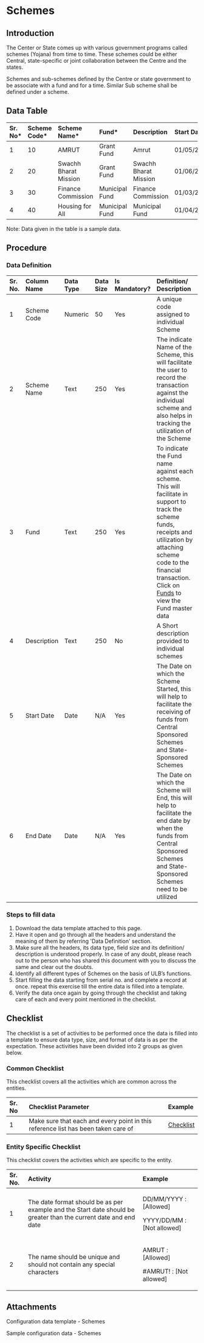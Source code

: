 # Schemes

## Introduction <a id="Introduction"></a>

The Center or State comes up with various government programs called schemes \(Yojana\) from time to time. These schemes could be either Central, state-specific or joint collaboration between the Centre and the states.

Schemes and sub-schemes defined by the Centre or state government to be associate with a fund and for a time. Similar Sub scheme shall be defined under a scheme.

## Data Table <a id="Data-Table"></a>

| Sr. No\* | Scheme Code\* | Scheme Name\* | Fund\* | Description | Start Date\* | End Date\* |
| :--- | :--- | :--- | :--- | :--- | :--- | :--- |
| 1 | 10 | AMRUT | Grant Fund | Amrut | 01/05/2018 | 01/06/2021 |
| 2 | 20 | Swachh Bharat Mission | Grant Fund | Swachh Bharat Mission | 01/06/2017 | 01/07/2020 |
| 3 | 30 | Finance Commission | Municipal Fund | Finance Commission | 01/03/2016 | 30/04/2019 |
| 4 | 40 | Housing for All | Municipal Fund | Municipal Fund | 01/04/2016 | 31/03/2021 |

Note: Data given in the table is a sample data.

## Procedure <a id="Procedure"></a>

### Data Definition <a id="Data-Definition"></a>

| Sr. No. | Column Name | Data Type | Data Size | Is Mandatory? | Definition/ Description |
| :--- | :--- | :--- | :--- | :--- | :--- |
| 1 | Scheme Code | Numeric | 50 | Yes | A unique code assigned to individual Scheme |
| 2 | Scheme Name | Text | 250 | Yes | The indicate Name of the Scheme, this will facilitate the user to record the transaction against the individual scheme and also helps in tracking the utilization of the Scheme |
| 3 | Fund | Text | 250 | Yes | To indicate the Fund name against each scheme. This will facilitate in support to track the scheme funds, receipts and utilization by attaching scheme code to the financial transaction. Click on[ Funds](https://digit-discuss.atlassian.net/wiki/spaces/DO/pages/424738850/Funds) to view the Fund master data |
| 4 | Description | Text | 250 | No | A Short description provided to individual schemes |
| 5 | Start Date | Date | N/A | Yes | The Date on which the Scheme Started, this will help to facilitate the receiving of funds from Central Sponsored Schemes and State-Sponsored Schemes |
| 6 | End Date | Date | N/A | Yes | The Date on which the Scheme will End, this will help to facilitate the end date by when the funds from Central Sponsored Schemes and State-Sponsored Schemes need to be utilized |

### Steps to fill data <a id="Steps-to-fill-data"></a>

1. Download the data template attached to this page.
2. Have it open and go through all the headers and understand the meaning of them by referring 'Data Definition' section.
3. Make sure all the headers, its data type, field size and its definition/ description is understood properly. In case of any doubt, please reach out to the person who has shared this document with you to discuss the same and clear out the doubts.
4. Identify all different types of Schemes on the basis of ULB’s functions.
5. Start filling the data starting from serial no. and complete a record at once. repeat this exercise till the entire data is filled into a template.
6. Verify the data once again by going through the checklist and taking care of each and every point mentioned in the checklist.

## Checklist <a id="Checklist"></a>

The checklist is a set of activities to be performed once the data is filled into a template to ensure data type, size, and format of data is as per the expectation. These activities have been divided into 2 groups as given below.

### Common Checklist <a id="Common-Checklist"></a>

This checklist covers all the activities which are common across the entities.

| Sr. No | Checklist Parameter | Example |
| :--- | :--- | :--- |
| 1 | Make sure that each and every point in this reference list has been taken care of | [Checklist](https://digit-discuss.atlassian.net/wiki/spaces/DO/pages/502203140/Checklist) |

### Entity Specific Checklist <a id="Entity-Specific-Checklist"></a>

This checklist covers the activities which are specific to the entity.

<table>
  <thead>
    <tr>
      <th style="text-align:left">Sr. No.</th>
      <th style="text-align:left">Activity</th>
      <th style="text-align:left">Example</th>
    </tr>
  </thead>
  <tbody>
    <tr>
      <td style="text-align:left">1</td>
      <td style="text-align:left">The date format should be as per example and the Start date should be
        greater than the current date and end date</td>
      <td style="text-align:left">
        <p>DD/MM/YYYY : [Allowed]</p>
        <p>YYYY/DD/MM : [Not allowed]</p>
      </td>
    </tr>
    <tr>
      <td style="text-align:left">2</td>
      <td style="text-align:left">The name should be unique and should not contain any special characters</td>
      <td
      style="text-align:left">
        <p>AMRUT : [Allowed]</p>
        <p>#AMRUT! : [Not allowed]</p>
        </td>
    </tr>
  </tbody>
</table>

## Attachments <a id="Attachments"></a>

Configuration data template - Schemes

Sample configuration data - Schemes

